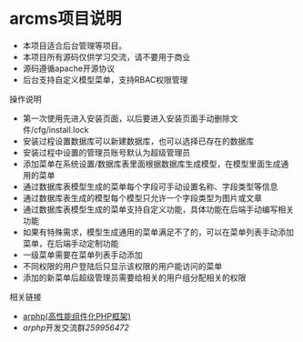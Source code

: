 # arcms项目说明
- 本项目适合后台管理等项目。
- 本项目所有源码仅供学习交流，请不要用于商业
- 源码遵循apache开源协议
- 后台支持自定义模型菜单，支持RBAC权限管理

操作说明
- 第一次使用先进入安装页面，以后要进入安装页面手动删除文件/cfg/install.lock
- 安装过程设置数据库可以新建数据库，也可以选择已存在的数据库
- 安装过程中设置的管理员账号默认为超级管理员
- 添加菜单在系统设置/数据库表里面根据数据库生成模型，在模型里面生成通用的菜单
- 通过数据库表模型生成的菜单每个字段可手动设置名称、字段类型等信息
- 通过数据库表生成的模型每个模型只允许一个字段类型为图片或文章
- 通过数据库表模型生成的菜单支持自定义功能，具体功能在后端手动编写相关功能
- 如果有特殊需求，模型生成通用的菜单满足不了的，可以在菜单列表手动添加菜单，在后端手动定制功能
- 一级菜单需要在菜单列表手动添加
- 不同权限的用户登陆后只显示该权限的用户能访问的菜单
- 添加的新菜单后超级管理员需要给相关的用户组分配相关的权限

相关链接
- [arphp(高性能组件化PHP框架)](https://github.com/assnr/arphp)
- *arphp*开发交流群*259956472*
